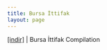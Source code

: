 ```yaml
---
title: Bursa İttifak
layout: page
---
```


<a href="https://cloud.mail.ru/public/bc0bf9685a52/Bursa%20Ittifak%20Complation" target="_blank">[indir]</a> | Bursa İttifak Compilation